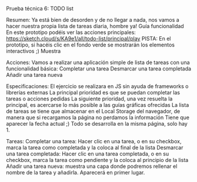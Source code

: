 Prueba técnica 6: TODO list

Resumen:
Ya está bien de desorden y de no llegar a nada, nos vamos a hacer nuestra propia lista de tareas diaria, hombre ya!
Guía funcionalidad
En este prototipo podéis ver las acciones principales: https://sketch.cloud/s/KA9e1/all/todo-list/principal/play
PISTA: En el prototipo, si hacéis clic en el fondo verde se mostrarán los elementos interactivos ;)
Muestra

Acciones:
Vamos a realizar una aplicación simple de lista de tareas con una funcionalidad básica:
Completar una tarea
Desmarcar una tarea completada
Añadir una tarea nueva

Especificaciones:
El ejercicio se realizara en JS sin ayuda de frameworks o librerías externas
La principal prioridad es que se puedan completar las tareas o acciones pedidas
La siguiente prioridad, una vez resuelta la principal, es acercarse lo más posible a las guías gráficas ofrecidas
La lista de tareas se tiene que almacenar en el Local Storage del navegador, de manera que si recargamos la página no perdamos la información
Tiene que aparecer la fecha actual ;)
Todo se desarrolla en la misma página, solo hay 1.

Tareas:
Completar una tarea: Hacer clic en una tarea, o en su checkbox, marca la tarea como completada y la coloca al final de la lista
Desmarcar una tarea completada: Hacer clic en una tarea completada, o en su checkbox, marca la tarea como pendiente y la coloca al principio de la lista
Añadir una tarea nueva: muestra una capa donde podremos rellenar el nombre de la tarea y añadirla. Aparecerá en primer lugar.
